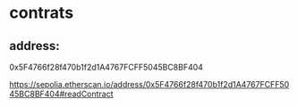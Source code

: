 # contrats

## address:
0x5F4766f28f470b1f2d1A4767FCFF5045BC8BF404

https://sepolia.etherscan.io/address/0x5F4766f28f470b1f2d1A4767FCFF5045BC8BF404#readContract

